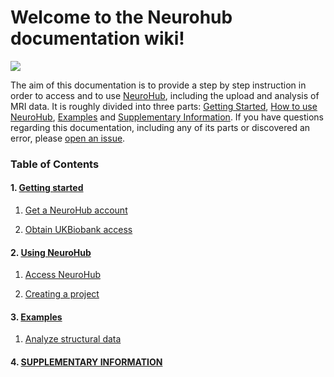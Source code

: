 # Welcome to the Neurohub documentation wiki!

![](https://neurohub.ca/images/logo-neurohub.png)

The aim of this documentation is to provide a step by step instruction in order to access and to use [NeuroHub](https://neurohub.ca/), including the upload and analysis of MRI data. It is roughly divided into three parts: [Getting Started](), [How to use NeuroHub](), [Examples]() and [Supplementary Information](). If you have questions regarding this documentation, including any of its parts or discovered an error, please [open an issue](https://github.com/neurohub/neurohub_documentation/issues).

### Table of Contents

#### 1. [Getting started]() 
	
   1. [Get a NeuroHub account]()

   2. [Obtain UKBiobank access]() 	

#### 2. [Using NeuroHub]()	

   1. [Access NeuroHub]()	

   2. [Creating a project]()	

#### 3. [Examples]()

   1. [Analyze structural data]()


#### 4. [SUPPLEMENTARY INFORMATION]()	